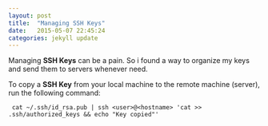 ```yaml
---
layout: post
title:  "Managing SSH Keys"
date:   2015-05-07 22:45:24
categories: jekyll update
---
```


Managing **SSH Keys** can be a pain. So i found a way to organize my keys and send them to servers whenever need.

To copy a **SSH Key** from your local machine to the remote machine (server), run the following command:

	 cat ~/.ssh/id_rsa.pub | ssh <user>@<hostname> 'cat >> .ssh/authorized_keys && echo "Key copied"'
